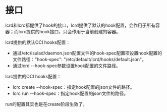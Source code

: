 # 接口<a name="ZH-CN_TOPIC_0184808156"></a>

lcrd和lcrc都提供了hook的接口，lcrd提供了默认的hook配置，会作用于所有容器；而lcrc提供的hook接口，只会作用于当前创建的容器。

lcrd提供的默认OCI hooks配置：

-   通过/etc/isulad/daemon.json配置文件的hook-spec配置项设置hook配置的文件路径："hook-spec": "/etc/default/lcrd/hooks/default.json"。
-   通过lcrd --hook-spec参数设置hook配置的文件路径。

lcrc提供的OCI hooks配置：

-   lcrc create --hook-spec：指定hook配置的json文件的路径。
-   lcrc run --hook-spec：指定hook配置的json文件的路径。

run的配置其实也是在create阶段生效了。

